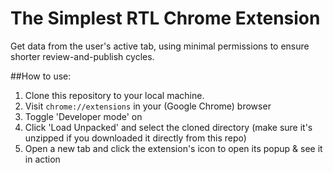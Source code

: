 # The Simplest RTL Chrome Extension

Get data from the user's active tab, using minimal permissions to ensure shorter review-and-publish cycles.

##How to use:

1. Clone this repository to your local machine.
2. Visit `chrome://extensions` in your (Google Chrome) browser
3. Toggle 'Developer mode' on
4. Click 'Load Unpacked' and select the cloned directory (make sure it's unzipped if you downloaded it directly from this repo)
5. Open a new tab and click the extension's icon to open its popup & see it in action
